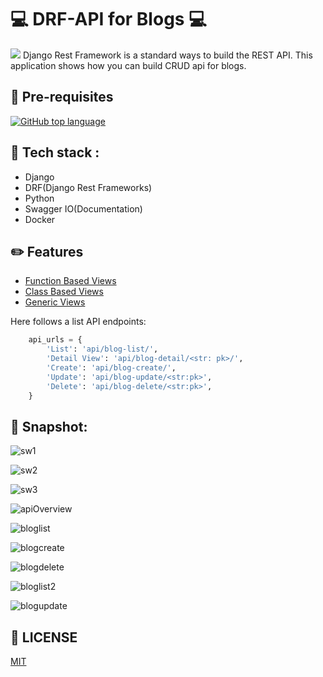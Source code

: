 # :computer: DRF-API for Blogs :computer:

![](https://socialify.git.ci/palrohitg/DRF-API/image?description=1&forks=1&issues=1&language=1&owner=1&stargazers=1&theme=Dark)
Django Rest Framework is a standard ways to build the REST API. This application shows how you can build CRUD api for blogs. 

## :rotating_light: Pre-requisites 

 [![GitHub top language](https://img.shields.io/badge/Django-092E20?style=for-the-badge&logo=django&logoColor=white)](https://www.djangoproject.com/)


## :dart: Tech stack : 
* Django 
* DRF(Django Rest Frameworks)
* Python
* Swagger IO(Documentation)
* Docker


 
## :pencil2: Features 
* [Function Based Views](https://github.com/palrohitg/DRF-API/blob/main/api/views.py)
* [Class Based Views](https://github.com/palrohitg/DRF-API/blob/main/api_class_view/views.py)
* [Generic Views](https://github.com/palrohitg/DRF-API/blob/main/generic_view_api/views.py)

Here follows a list API endpoints:
```python
	api_urls = {
		'List': 'api/blog-list/', 
		'Detail View': 'api/blog-detail/<str: pk>/',
		'Create': 'api/blog-create/',
		'Update': 'api/blog-update/<str:pk>', 
		'Delete': 'api/blog-delete/<str:pk>', 
	}
```
 

## :bow_and_arrow: Snapshot: 

![sw1](https://user-images.githubusercontent.com/40069230/122187641-d64d0280-ceac-11eb-96b0-db664e18784c.png)

![sw2](https://user-images.githubusercontent.com/40069230/122187702-e7960f00-ceac-11eb-8dd5-c17a653784cb.png)

![sw3](https://user-images.githubusercontent.com/40069230/122187745-f4b2fe00-ceac-11eb-9525-ea0ed7d28f05.png)


![apiOverview](https://user-images.githubusercontent.com/40069230/121478689-ea918b00-c9e6-11eb-9d4e-86ab2559cc71.png)

![bloglist](https://user-images.githubusercontent.com/40069230/121478775-009f4b80-c9e7-11eb-89f5-ba20c3142d56.png)


![blogcreate](https://user-images.githubusercontent.com/40069230/121478834-0d23a400-c9e7-11eb-9e05-2b40a8d0c9e7.png)



![blogdelete](https://user-images.githubusercontent.com/40069230/121478889-1c0a5680-c9e7-11eb-9443-4978796b3fc5.png)


![bloglist2](https://user-images.githubusercontent.com/40069230/121478939-2a587280-c9e7-11eb-94e4-f85d08d6a144.png)



![blogupdate](https://user-images.githubusercontent.com/40069230/121478984-36443480-c9e7-11eb-9039-f411be3ec90c.png)



## 📜 LICENSE

  [MIT](https://github.com/palrohitg/DRF-API/blob/main/LICENSE)

